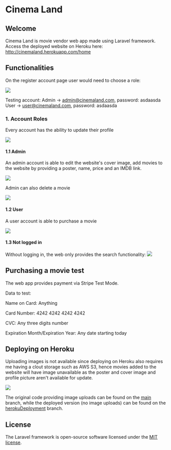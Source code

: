 # Cinema Land

## Welcome

Cinema Land is movie vendor web app made using Laravel framework. Access the deployed website on Heroku here: 
http://cinemaland.herokuapp.com/home

## Functionalities

On the register account page user would need to choose a role:

![](https://i.imgur.com/ocuCuj5.png)

Testing account: 
Admin -> admin@cinemaland.com, password: asdaasda
User -> user@cinemaland.com, password: asdaasda

### 1. Account Roles

Every account has the ability to update their profile

![](https://i.imgur.com/FDJNDHX.png)

#### 1.1 Admin
An admin account is able to edit the website's cover image, add movies to the website by providing a poster, name, price and an IMDB link.

![](https://i.imgur.com/kNyLdFS.png)

Admin can also delete a movie

![](https://i.imgur.com/W1ftoKZ.png)

#### 1.2 User
A user account is able to purchase a movie

![](https://i.imgur.com/INMS5L4.png)

#### 1.3 Not logged in 
Without logging in, the web only provides the search functionality:
![](https://i.imgur.com/eN41JXH.png)


## Purchasing a movie test

The web app provides payment via Stripe Test Mode.

Data to test:

Name on Card: Anything

Card Number: 4242 4242 4242 4242

CVC: Any three digits number

Expiration Month/Expiration Year: Any date starting today

## Deploying on Heroku

Uploading images is not available since deploying on Heroku also requires me having a clout storage such as AWS S3, hence movies added to the website will have image unavailable as the poster and cover image and profile picture aren't available for update.

![](https://i.imgur.com/GLSqIbC.png)

The original code providing image uploads can be found on the [main](https://github.com/juliantjg/CinemaLand/tree/main) branch, while the deployed version (no image uploads) can be found on the [herokuDeployment](https://github.com/juliantjg/CinemaLand/tree/herokuDeployment) branch.

## License

The Laravel framework is open-source software licensed under the [MIT license](https://opensource.org/licenses/MIT).
